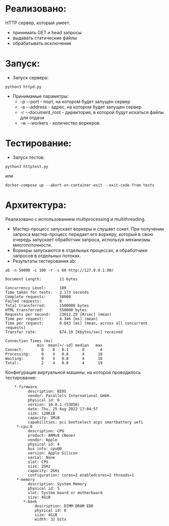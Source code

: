 
Реализовано:
================
HTTP сервер, который умеет:
* принимать GET и head запросы 
* выдавать статические файлы
* обрабатывать исключения


Запуск:
================
* Запуск сервера: 
```
python3 httpd.py
```
* Принимамые параметры:
    * -p --port - порт, на котором будет запущен сервер
    * -a --address - адрес, на котором будет запущен сервер
    * -r --document_root - директория, в которой будут искаться файлы для отдачи
    * -w --workers - количество воркеров


Тестирование:
================
* Запуск тестов:
```
python3 httptest.py
  ``` 
  или 
```
docker-compose up --abort-on-container-exit --exit-code-from tests
```

Архитектура:
================
Реализовано с использованием multiprocessing и multithreading.
* Мастер-процесс запускает воркеры и слушает сокет. 
При получении запроса мастер-процесс передает его воркеру, который в свою очередь запускает обработчик запроса, 
используя механизмы многопоточности.
* Воркеры запускаются в отдельных процессах, а обработчики запросов в отдельных потоках.
* Результаты тестирования ab:
```
ab -n 50000 -c 100 -r -s 60 http://127.0.0.1:80/
```
```
Document Length:        11 bytes

Concurrency Level:      100
Time taken for tests:   2.173 seconds
Complete requests:      50000
Failed requests:        0
Total transferred:      1500000 bytes
HTML transferred:       550000 bytes
Requests per second:    23012.29 [#/sec] (mean)
Time per request:       4.346 [ms] (mean)
Time per request:       0.043 [ms] (mean, across all concurrent requests)
Transfer rate:          674.19 [Kbytes/sec] received

Connection Times (ms)
              min  mean[+/-sd] median   max
Connect:        0    0   0.1      0       4
Processing:     0    4   0.8      4      18
Waiting:        0    4   0.8      4      18
Total:          2    4   0.8      4      19
```
Конфигурация виртуальной машины, на которой проводилось тестирование:
```
    *-firmware
          description: BIOS
          vendor: Parallels International GmbH.
          physical id: 0
          version: 18.0.1 (53056)
          date: Thu, 25 Aug 2022 17:04:57
          size: 128KiB
          capacity: 2MiB
          capabilities: pci bootselect acpi smartbattery uefi
     *-cpu:0
          description: CPU
          product: ARMv8 (None)
          vendor: Apple
          physical id: 4
          bus info: cpu@0
          version: Apple Silicon
          serial: None
          slot: CPU
          size: 2GHz
          capacity: 2GHz
          configuration: cores=2 enabledcores=2 threads=1
     *-memory
          description: System Memory
          physical id: 5
          slot: System board or motherboard
          size: 4GiB
        *-bank
             description: DIMM DRAM EDO
             physical id: 0
             size: 4GiB
             width: 32 bits
